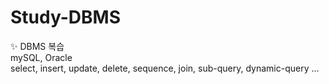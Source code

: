 # Study-DBMS

✨ DBMS 복습  
mySQL, Oracle  
select, insert, update, delete, sequence, join, sub-query, dynamic-query ...
